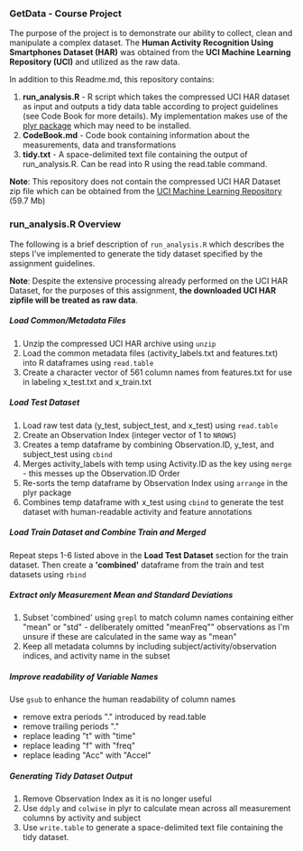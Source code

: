 ### GetData - Course Project

The purpose of the project is to demonstrate our ability to collect, clean and manipulate a complex dataset. The **Human Activity Recognition Using Smartphones Dataset (HAR)** was obtained from the **UCI Machine Learning Repository (UCI)** and utilized as the raw data.

In addition to this Readme.md, this repository contains:  
1. **run_analysis.R** - R script which takes the compressed UCI HAR dataset as input and outputs a tidy data table according to project guidelines (see Code Book for more details). My implementation makes use of the [plyr package](http://cran.r-project.org/web/packages/plyr/index.html) which may need to be installed.  
2. **CodeBook.md** - Code book containing information about the measurements, data and transformations  
3. **tidy.txt** - A space-delimited text file containing the output of run_analysis.R. Can be read into R using the read.table command.

**Note**: This repository does not contain the compressed UCI HAR Dataset zip file which can be obtained from the [UCI Machine Learning Repository](http://archive.ics.uci.edu/ml/datasets/Human+Activity+Recognition+Using+Smartphones) (59.7 Mb)

### run_analysis.R Overview

The following is a brief description of `run_analysis.R` which describes the steps I've implemented to generate the tidy dataset specified by the assignment guidelines. 

**Note**: Despite the extensive processing already performed on the UCI HAR Dataset, for the purposes of this assignment, **the downloaded UCI HAR zipfile will be treated as raw data**. 

##### Load Common/Metadata Files  
1. Unzip the compressed UCI HAR archive using `unzip`  
2. Load the common metadata files (activity_labels.txt and features.txt) into R dataframes  using `read.table`  
3. Create a character vector of 561 column names from features.txt for use in labeling x\_test.txt and x\_train.txt  

##### Load Test Dataset  
1. Load raw test data (y\_test, subject\_test, and x\_test) using `read.table` 
2. Create an Observation Index (integer vector of 1 to `NROWS`)  
3. Creates a temp dataframe by combining Observation.ID, y\_test, and subject\_test using `cbind`  
4. Merges activity_labels with temp using Activity.ID as the key using `merge` - this messes up the Observation.ID Order  
5. Re-sorts the temp dataframe by Observation Index using `arrange` in the plyr package 
6. Combines temp dataframe with x_test using `cbind` to generate the test dataset with human-readable activity and feature annotations  

##### Load Train Dataset and Combine Train and Merged
Repeat steps 1-6 listed above in the **Load Test Dataset** section for the train dataset. Then create a **'combined'** dataframe from the train and test datasets using `rbind`    

##### Extract only Measurement Mean and Standard Deviations
1. Subset 'combined' using `grepl` to match column names containing either "mean" or "std" - deliberately omitted "meanFreq"" observations as I'm unsure if these are calculated in the same way as "mean"   
2. Keep all metadata columns by including subject/activity/observation indices, and activity name in the subset  

##### Improve readability of Variable Names
Use `gsub` to enhance the human readability of column names  
- remove extra periods "." introduced by read.table  
- remove trailing periods "."  
- replace leading "t" with "time"  
- replace leading "f" with "freq"  
- replace leading "Acc" with "Accel"  

##### Generating Tidy Dataset Output
1. Remove Observation Index as it is no longer useful  
2. Use `ddply` and `colwise` in plyr to calculate mean across all measurement columns by activity and subject
3. Use `write.table` to generate a space-delimited text file containing the tidy dataset.